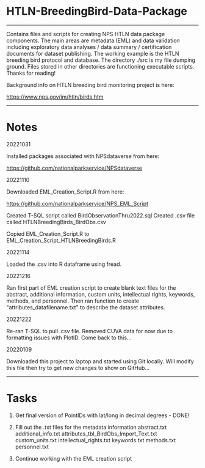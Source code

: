 # HTLN-BreedingBird-Data-Package
----------------
Contains files and scripts for creating NPS HTLN data package components. The main areas are metadata (EML) and data validation including exploratory data analyses / data summary / certification documents for dataset publishing. The working example is the HTLN breeding bird protocol and database. The directory ./src is my file dumping ground. Files stored in other directories are functioning executable scripts. Thanks for reading!

Background info on HTLN breeding bird monitoring project is here:

https://www.nps.gov/im/htln/birds.htm

--------------------------------
# Notes

20221031

Installed packages associated with NPSdataverse from here:

https://github.com/nationalparkservice/NPSdataverse

20221110

Downloaded EML_Creation_Script.R from here:

https://github.com/nationalparkservice/NPS_EML_Script

Created T-SQL script called BirdObservationThru2022.sql
Created .csv file called HTLNBreedingBirds_BirdObs.csv

Copied EML_Creation_Script.R to EML_Creation_Script_HTLNBreedingBirds.R

20221114

Loaded the .csv into R dataframe using fread.

20221216

Ran first part of EML creation script to create blank text files for the abstract, additional information, custom units, intellectual
rights, keywords, methods, and personnel. Then ran function to create "attributes_datafilename.txt" to describe the dataset attributes.

20221222

Re-ran T-SQL to pull .csv file. Removed CUVA data for now due to formatting issues with PlotID. Come back to this...


20220109

Downloaded this project to laptop and started using Git locally. Will modify this file then try to get new changes to show on GitHub...


-----------------
# Tasks

1. Get final version of PointIDs with lat/long in decimal degrees - DONE!
2. Fill out the .txt files for the metadata information
	abstract.txt
	additional_info.txt
	attributes_tbl_BirdObs_Import_Text.txt
	custom_units.txt
	intellectual_rights.txt
	keywords.txt
	methods.txt
	personnel.txt
	
3. Continue working with the EML creation script

